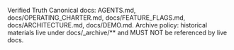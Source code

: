 Verified Truth
Canonical docs: AGENTS.md, docs/OPERATING_CHARTER.md, docs/FEATURE_FLAGS.md, docs/ARCHITECTURE.md, docs/DEMO.md.
Archive policy: historical materials live under docs/_archive/** and MUST NOT be referenced by live docs.
